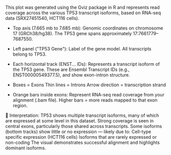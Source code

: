 This plot was generated using the Gviz package in R and represents read coverage across the various TP53 transcript isoforms, based on RNA-seq data (SRX27451540, HCT116 cells).
- Top axis (7.665 mb to 7.685 mb):
Genomic coordinates on chromosome 17 (GRCh38/hg38).
The TP53 gene spans approximately 17:7661779–7687550.

- Left panel ("TP53 Gene"):
Label of the gene model. All transcripts belong to TP53.

- Each horizontal track (ENST... IDs):
Represents a transcript isoform of the TP53 gene. These are Ensembl Transcript IDs (e.g., ENST00000549377.5), and show exon-intron structure.

- Boxes = Exons
Thin lines = Introns
Arrow direction = transcription strand

- Orange bars inside exons:
Represent RNA-seq read coverage from your alignment (.bam file).
Higher bars = more reads mapped to that exon region.

🧪 Interpretation:
TP53 shows multiple transcript isoforms, many of which are expressed at some level in this dataset.
Strong coverage is seen in central exons, particularly those shared across transcripts.
Some isoforms (bottom tracks) show little or no expression — likely due to:
Cell-type specific expression (HCT116 cells)
Isoforms that are rarely expressed or non-coding
The visual demonstrates successful alignment and highlights dominant isoforms.

